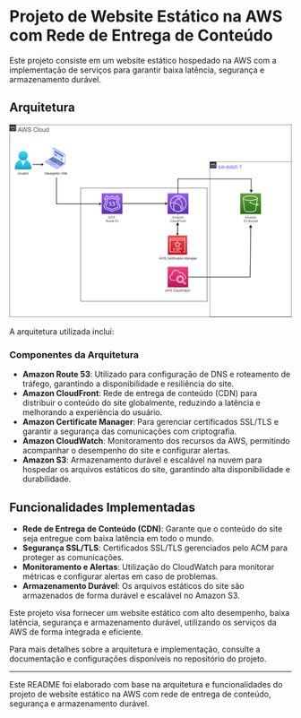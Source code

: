 # Projeto de Website Estático na AWS com Rede de Entrega de Conteúdo

Este projeto consiste em um website estático hospedado na AWS com a implementação de serviços para garantir baixa latência, segurança e armazenamento durável.

## Arquitetura

![Arquitetura do Projeto](images/imagem1.png)

A arquitetura utilizada inclui:

### Componentes da Arquitetura

- **Amazon Route 53**: Utilizado para configuração de DNS e roteamento de tráfego, garantindo a disponibilidade e resiliência do site.
- **Amazon CloudFront**: Rede de entrega de conteúdo (CDN) para distribuir o conteúdo do site globalmente, reduzindo a latência e melhorando a experiência do usuário.
- **Amazon Certificate Manager**: Para gerenciar certificados SSL/TLS e garantir a segurança das comunicações com criptografia.
- **Amazon CloudWatch**: Monitoramento dos recursos da AWS, permitindo acompanhar o desempenho do site e configurar alertas.
- **Amazon S3**: Armazenamento durável e escalável na nuvem para hospedar os arquivos estáticos do site, garantindo alta disponibilidade e durabilidade.

## Funcionalidades Implementadas

- **Rede de Entrega de Conteúdo (CDN)**: Garante que o conteúdo do site seja entregue com baixa latência em todo o mundo.
- **Segurança SSL/TLS**: Certificados SSL/TLS gerenciados pelo ACM para proteger as comunicações.
- **Monitoramento e Alertas**: Utilização do CloudWatch para monitorar métricas e configurar alertas em caso de problemas.
- **Armazenamento Durável**: Os arquivos estáticos do site são armazenados de forma durável e escalável no Amazon S3.

Este projeto visa fornecer um website estático com alto desempenho, baixa latência, segurança e armazenamento durável, utilizando os serviços da AWS de forma integrada e eficiente.

Para mais detalhes sobre a arquitetura e implementação, consulte a documentação e configurações disponíveis no repositório do projeto.

---

Este README foi elaborado com base na arquitetura e funcionalidades do projeto de website estático na AWS com rede de entrega de conteúdo, segurança e armazenamento durável.
